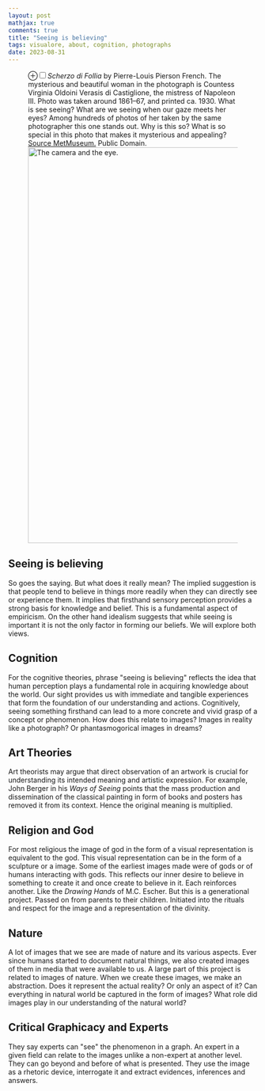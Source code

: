 ```yaml
---
layout: post
mathjax: true
comments: true
title: "Seeing is believing"
tags: visualore, about, cognition, photographs
date: 2023-08-31
---
```


 <figure>
     <label for="camera-eye" class="margin-toggle">⊕</label><input type="checkbox" id="camera-eye" class="margin-toggle"><span class="marginnote"><em>Scherzo di Follia</em>
by Pierre-Louis Pierson French. The mysterious and beautiful woman in the photograph is
     Countess Virginia Oldoini Verasis di Castiglione, the mistress of
     Napoleon III. Photo was taken around 1861–67, and printed
     ca. 1930. What is see seeing? What are we seeing when our gaze
     meets her eyes? Among hundreds of photos of her taken by the same
     photographer this one stands out. Why is this so? What is so
     special in this photo that makes it mysterious and appealing? <a
     href="https://www.metmuseum.org/art/collection/search/285608">Source
     MetMuseum.</a>  Public Domain. </span>
     <img src="/visualore/images/seeing/camera-eye.jpg" alt="The
     camera and the eye." width="800px">
 </figure>

<h2>Seeing is believing </h2>
	    
<p> So goes the saying. But what does it really mean? The implied
suggestion is that people tend to believe in things more readily when
they can directly see or experience them. It implies that firsthand
sensory perception provides a strong basis for knowledge and
belief. This is a fundamental aspect of empiricism. On the other hand
idealism suggests that while seeing is important it is not the only
factor in forming our beliefs. We will explore both views.</p>


<h2>Cognition </h2>

<p>For the cognitive theories, phrase "seeing is believing" reflects the idea that human
perception plays a fundamental role in acquiring knowledge about the
world. Our sight provides us with immediate and tangible experiences
that form the foundation of our understanding and
actions. Cognitively, seeing something firsthand can lead to a more
concrete and vivid grasp of a concept or phenomenon. How does this
relate to images? Images in reality like a photograph? Or
phantasmogorical images in dreams? </p>

<h2>Art Theories </h2>

<p>Art theorists may argue that direct observation of an
artwork is crucial for understanding its intended meaning and artistic
expression. For example, John Berger in his <em>Ways of Seeing</em>
points that the mass production and dissemination of the classical
painting in form of books and posters has removed it from its context.
Hence the original meaning is multiplied.</p>


<h2>Religion and God </h2>

<p>For most religious the image of god in the form of a visual
representation is equivalent to the god. This visual representation
can be in the form of a sculpture or a image. Some of the earliest
images made were of gods or of humans interacting with gods. This
reflects our inner desire to believe in something to create it and
once create to believe in it. Each reinforces another. Like the <em>
Drawing Hands</em> of M.C. Escher. But this is a generational
project. Passed on from parents to their children. Initiated into the
rituals and respect for the image and a representation of the divinity.</p>

<h2>Nature </h2>

<p>A lot of images that we see are made of nature and its various
aspects. Ever since humans started to document natural things, we also
created images of them in media that were available to us. A large
part of this project is related to images of nature. When we create
these images, we make an abstraction. Does it represent the actual
reality? Or only an aspect of it? Can everything in natural world be
captured in the form of images? What role did images play in our
understanding of the natural world? </p>

<h2> Critical Graphicacy and Experts </h2>

<p>They say experts can "see" the phenomenon in a graph. An expert in a
given field can relate to the images unlike a non-expert at another
level. They can go beyond and before of what is presented. They use
the image as a rhetoric device, interrogate it and extract evidences, inferences
and answers.</p>

